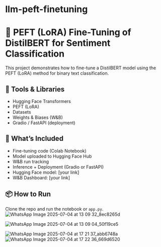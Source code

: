 # llm-peft-finetuning
# 🧠 PEFT (LoRA) Fine-Tuning of DistilBERT for Sentiment Classification

This project demonstrates how to fine-tune a DistilBERT model using the PEFT (LoRA) method for binary text classification.

## 🔧 Tools & Libraries
- Hugging Face Transformers
- PEFT (LoRA)
- Datasets
- Weights & Biases (W&B)
- Gradio / FastAPI (deployment)

## 🚀 What’s Included
- Fine-tuning code (Colab Notebook)
- Model uploaded to Hugging Face Hub
- W&B run tracking
- Inference + Deployment (Gradio or FastAPI)
- Hugging Face model: [your link]
- W&B Dashboard: [your link]

## 📦 How to Run
Clone the repo and run the notebook or `app.py`.
![WhatsApp Image 2025-07-04 at 13 09 32_8ec8265d](https://github.com/user-attachments/assets/b8bd1f3d-4b0d-4680-b3d9-81e5199caba5)


![WhatsApp Image 2025-07-04 at 13 09 04_50f19ce5](https://github.com/user-attachments/assets/c10e2c4e-47ad-4e0c-ac5e-88baec6a11c4)

![WhatsApp Image 2025-07-04 at 17 21 37_abb6748a](https://github.com/user-attachments/assets/4493e931-0860-4b16-885f-864a54c97de3)
![WhatsApp Image 2025-07-04 at 17 22 36_669d6520](https://github.com/user-attachments/assets/c95a128d-8146-4357-9e80-b4bf915ad53a)




